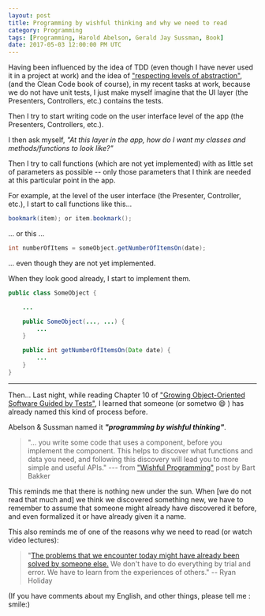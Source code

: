 ```yaml
---
layout: post
title: Programming by wishful thinking and why we need to read
category: Programming
tags: [Programming, Harold Abelson, Gerald Jay Sussman, Book]
date: 2017-05-03 12:00:00 PM UTC
---
```


<!-- May 3, 2017 08:00:00 PM Philippine Time -->

Having been influenced by the idea of TDD (even though I have never used it in a project at work) and the idea of ["respecting levels of abstraction"](https://simpleprogrammer.com/2017/01/27/respecting-abstraction/), (and the Clean Code book of course), in my recent tasks at work, because we do not have unit tests, I just make myself imagine that the UI layer (the Presenters, Controllers, etc.) contains the tests.

<!--more-->

Then I try to start writing code on the user interface level of the app (the Presenters, Controllers, etc.).

I then ask myself, _"At this layer in the app, how do I want my classes and methods/functions to look like?"_

Then I try to call functions (which are not yet implemented) with as little set of parameters as possible -- only those parameters that I think are needed at this particular point in the app.


For example, at the level of the user interface (the Presenter, Controller, etc.), I start to call functions like this...

``` java
bookmark(item); or item.bookmark();
```

... or this ...

``` java
int numberOfItems = someObject.getNumberOfItemsOn(date);
```

... even though they are not yet implemented.

<!--
<div class="message">
At the user interface level, I want to avoid doing something like this:

<p>
<pre>
<code class="highlighter-rouge">
int steps = someObject.getSteps(date, acessToken, etc.);
</code>
</pre>
</p>

... with an access token passed to the `getSteps()` function, 

...because at this point, I do not want to care about <i>"how"</i> I get the number of steps from somewhere. At this point, I only care about getting the number of steps -- the <i>"what"</i>.
</div>
-->

When they look good already, I start to implement them.

``` java
public class SomeObject {

    ...

    public SomeObject(..., ...) {
        ...
    }

    public int getNumberOfItemsOn(Date date) {
        ...
    }
}
```

<!-- 
(Note: The real code gets the steps from Fitbit asynchronously using RxJava, but I did not put asynchronous code above so that it can be easily understood. )
 -->

---

Then... Last night, while reading Chapter 10 of  ["Growing Object-Oriented Software Guided by Tests"](https://www.bookdepository.com/book/9780321503626?a_aid=jflaga), I learned that someone (or sometwo :smile: ) has already named this kind of process before. 

Abelson & Sussman named it **_"programming by wishful thinking"_**.

> "... you write some code that uses a component, before you implement the component. This helps to discover what functions and data you need, and following this discovery will lead you to more simple and useful APIs." --- from ["Wishful Programming"](https://blog.thesoftwarecraft.com/2013/11/wishful-programming.html) post by Bart Bakker

This reminds me that there is nothing new under the sun. When [we do not read that much and] we think we discovered something new, we have to remember to assume that someone might already have discovered it before, and even formalized it or have already given it a name.

This also reminds me of one of the reasons why we need to read (or watch video lectures):

> "[The problems that we encounter today might have already been solved by someone else.](https://ryanholiday.net/how-to-read-more-a-lot-more/) We don't have to do everything by trial and error. We have to learn from the experiences of others." -- Ryan Holiday


(If you have comments about my English, and other things, please tell me : smile:)
